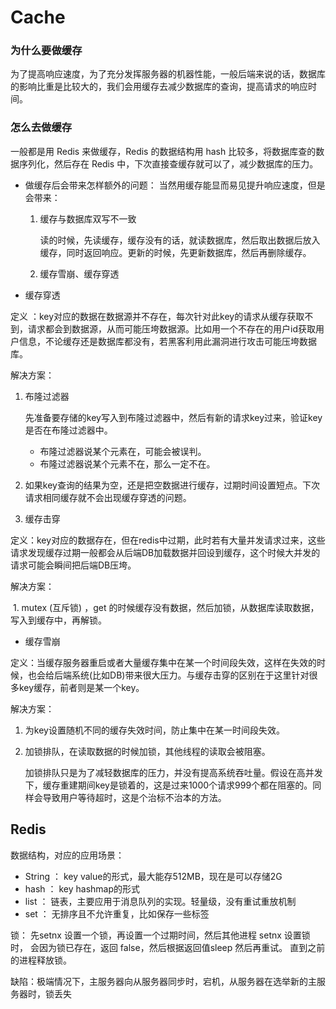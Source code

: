 # Cache

### 为什么要做缓存

为了提高响应速度，为了充分发挥服务器的机器性能，一般后端来说的话，数据库的影响比重是比较大的，我们会用缓存去减少数据库的查询，提高请求的响应时间。

### 怎么去做缓存

一般都是用 Redis 来做缓存，Redis 的数据结构用 hash 比较多，将数据库查的数据序列化，然后存在 Redis 中，下次直接查缓存就可以了，减少数据库的压力。

* 做缓存后会带来怎样额外的问题： 当然用缓存能显而易见提升响应速度，但是会带来：
  1. 缓存与数据库双写不一致

     读的时候，先读缓存，缓存没有的话，就读数据库，然后取出数据后放入缓存，同时返回响应。更新的时候，先更新数据库，然后再删除缓存。

  2. 缓存雪崩、缓存穿透
* 缓存穿透

定义 ：key对应的数据在数据源并不存在，每次针对此key的请求从缓存获取不到，请求都会到数据源，从而可能压垮数据源。比如用一个不存在的用户id获取用户信息，不论缓存还是数据库都没有，若黑客利用此漏洞进行攻击可能压垮数据库。

解决方案：

1. 布隆过滤器

   先准备要存储的key写入到布隆过滤器中，然后有新的请求key过来，验证key是否在布隆过滤器中。

   * 布隆过滤器说某个元素在，可能会被误判。
   * 布隆过滤器说某个元素不在，那么一定不在。

2. 如果key查询的结果为空，还是把空数据进行缓存，过期时间设置短点。下次请求相同缓存就不会出现缓存穿透的问题。
3. 缓存击穿

定义：key对应的数据存在，但在redis中过期，此时若有大量并发请求过来，这些请求发现缓存过期一般都会从后端DB加载数据并回设到缓存，这个时候大并发的请求可能会瞬间把后端DB压垮。

解决方案：

​ 1. mutex \(互斥锁\) ，get 的时候缓存没有数据，然后加锁，从数据库读取数据，写入到缓存中，再解锁。

* 缓存雪崩

定义：当缓存服务器重启或者大量缓存集中在某一个时间段失效，这样在失效的时候，也会给后端系统\(比如DB\)带来很大压力。与缓存击穿的区别在于这里针对很多key缓存，前者则是某一个key。

解决方案：

1. 为key设置随机不同的缓存失效时间，防止集中在某一时间段失效。
2. 加锁排队，在读取数据的时候加锁，其他线程的读取会被阻塞。

   加锁排队只是为了减轻数据库的压力，并没有提高系统吞吐量。假设在高并发下，缓存重建期间key是锁着的，这是过来1000个请求999个都在阻塞的。同样会导致用户等待超时，这是个治标不治本的方法。

## Redis

数据结构，对应的应用场景：

* String ： key value的形式，最大能存512MB，现在是可以存储2G
* hash ：    key hashmap的形式
* list ： 链表，主要应用于消息队列的实现。轻量级，没有重试重放机制
* set ： 无排序且不允许重复，比如保存一些标签

锁： 先setnx 设置一个锁，再设置一个过期时间，然后其他进程 setnx 设置锁时， 会因为锁已存在，返回 false，然后根据返回值sleep 然后再重试。 直到之前的进程释放锁。

缺陷：极端情况下，主服务器向从服务器同步时，宕机，从服务器在选举新的主服务器时，锁丢失

